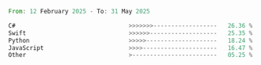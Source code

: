 <!--START_SECTION:Languages-->

```rust
From: 12 February 2025 - To: 31 May 2025

C#                                >>>>>>>------------------   26.36 %
Swift                             >>>>>>-------------------   25.35 %
Python                            >>>>>--------------------   18.24 %
JavaScript                        >>>>---------------------   16.47 %
Other                             >------------------------   05.25 %
```

<!--END_SECTION:Languages-->
